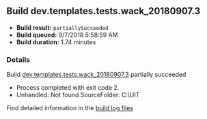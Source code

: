 ## Build dev.templates.tests.wack_20180907.3
- **Build result:** `partiallySucceeded`
- **Build queued:** 9/7/2018 5:58:59 AM
- **Build duration:** 1.74 minutes
### Details
Build [dev.templates.tests.wack_20180907.3](https://winappstudio.visualstudio.com/web/build.aspx?pcguid=a4ef43be-68ce-4195-a619-079b4d9834c2&builduri=vstfs%3a%2f%2f%2fBuild%2fBuild%2f26225) partially succeeded

+ Process completed with exit code 2.
+ Unhandled: Not found SourceFolder: C:\UIT

Find detailed information in the [build log files](https://uwpctdiags.blob.core.windows.net/buildlogs/dev.templates.tests.wack_20180907.3_logs.zip)
